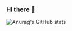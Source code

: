 ### Hi there 👋

![Anurag's GitHub stats](https://github-readme-stats.vercel.app/api?username=zjxps2007&show_icons=true&theme=radical)
